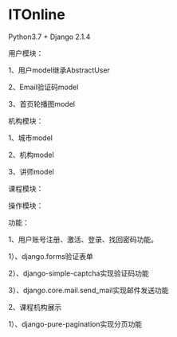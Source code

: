 # ITOnline

Python3.7 + Django 2.1.4

用户模块：

  1、用户model继承AbstractUser

  2、Email验证码model

  3、首页轮播图model
  
机构模块：

  1、城市model
  
  2、机构model
  
  3、讲师model
  
课程模块：


操作模块：


功能：

1、用户账号注册、激活、登录、找回密码功能。

  1）、django.forms验证表单
  
  2）、django-simple-captcha实现验证码功能
  
  3）、django.core.mail.send_mail实现邮件发送功能
  
2、课程机构展示

  1）、django-pure-pagination实现分页功能
  
